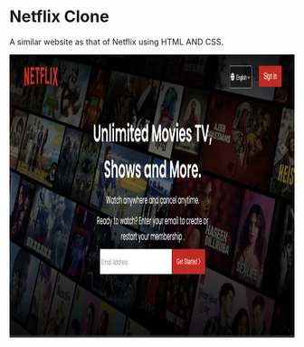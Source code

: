 # Netflix Clone
A similar website as that of Netflix using HTML AND CSS.

<img src="img.png" width="900px" height ="500px" >